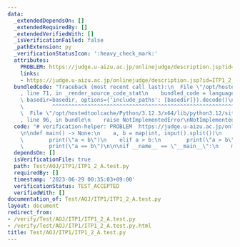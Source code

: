 ```yaml
---
data:
  _extendedDependsOn: []
  _extendedRequiredBy: []
  _extendedVerifiedWith: []
  _isVerificationFailed: false
  _pathExtension: py
  _verificationStatusIcon: ':heavy_check_mark:'
  attributes:
    PROBLEM: https://judge.u-aizu.ac.jp/onlinejudge/description.jsp?id=ITP1_2_A&lang=ja
    links:
    - https://judge.u-aizu.ac.jp/onlinejudge/description.jsp?id=ITP1_2_A&lang=ja
  bundledCode: "Traceback (most recent call last):\n  File \"/opt/hostedtoolcache/Python/3.12.3/x64/lib/python3.12/site-packages/onlinejudge_verify/documentation/build.py\"\
    , line 71, in _render_source_code_stat\n    bundled_code = language.bundle(stat.path,\
    \ basedir=basedir, options={'include_paths': [basedir]}).decode()\n          \
    \         ^^^^^^^^^^^^^^^^^^^^^^^^^^^^^^^^^^^^^^^^^^^^^^^^^^^^^^^^^^^^^^^^^^^^^^^^^^^^^^^^^\n\
    \  File \"/opt/hostedtoolcache/Python/3.12.3/x64/lib/python3.12/site-packages/onlinejudge_verify/languages/python.py\"\
    , line 96, in bundle\n    raise NotImplementedError\nNotImplementedError\n"
  code: "# verification-helper: PROBLEM  https://judge.u-aizu.ac.jp/onlinejudge/description.jsp?id=ITP1_2_A&lang=ja\n\
    \n\ndef main() -> None:\n    a, b = map(int, input().split())\n    if a < b:\n\
    \        print(\"a < b\")\n    elif a > b:\n        print(\"a > b\")\n    else:\n\
    \        print(\"a == b\")\n\n\nif __name__ == \"__main__\":\n    main()"
  dependsOn: []
  isVerificationFile: true
  path: Test/AOJ/ITP1/ITP1_2_A.test.py
  requiredBy: []
  timestamp: '2023-06-29 00:35:03+09:00'
  verificationStatus: TEST_ACCEPTED
  verifiedWith: []
documentation_of: Test/AOJ/ITP1/ITP1_2_A.test.py
layout: document
redirect_from:
- /verify/Test/AOJ/ITP1/ITP1_2_A.test.py
- /verify/Test/AOJ/ITP1/ITP1_2_A.test.py.html
title: Test/AOJ/ITP1/ITP1_2_A.test.py
---
```

